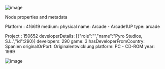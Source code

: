 ![image](https://github.com/anneheslinga/game_industry/assets/71268209/c5bc62cc-add6-4a33-ac41-e23cfbd145e9)

Node properties and metadata

Platform
<id>: 416619
medium: physical
name: Arcade - Arcade1UP
type: arcade

Project
<id>: 150652
developerDetails: [{"role":"","name":"Pyro Studios, S.L.","id":290}]
developers: 290
game: 3
hasDeveloperFromCountry: Spanien
originalOrPort: Originalentwicklung
platform: PC - CD-ROM
year: 1999

![image](https://github.com/anneheslinga/game_industry/assets/71268209/1c869551-f2dd-407a-85f6-2314d69350c0)

